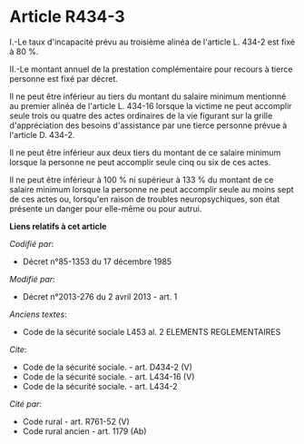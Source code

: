 # Article R434-3

I.-Le taux d'incapacité prévu au troisième alinéa de l'article L. 434-2 est fixé à 80 %. 

II.-Le montant annuel de la prestation complémentaire pour recours à tierce personne est fixé par décret. 

Il ne peut être inférieur au tiers du montant du salaire minimum mentionné au premier alinéa de l'article L. 434-16 lorsque
la victime ne peut accomplir seule trois ou quatre des actes ordinaires de la vie figurant sur la grille d'appréciation des
besoins d'assistance par une tierce personne prévue à l'article D. 434-2. 

Il ne peut être inférieur aux deux tiers du montant de ce salaire minimum lorsque la personne ne peut accomplir seule cinq ou
six de ces actes. 

Il ne peut être inférieur à 100 % ni supérieur à 133 % du montant de ce salaire minimum lorsque la personne ne peut accomplir
seule au moins sept de ces actes ou, lorsqu'en raison de troubles neuropsychiques, son état présente un danger pour elle-même
ou pour autrui.

**Liens relatifs à cet article**

_Codifié par_:

  - Décret n°85-1353 du 17 décembre 1985

_Modifié par_:

  - Décret n°2013-276 du 2 avril 2013 - art. 1

_Anciens textes_:

  - Code de la sécurité sociale L453 al. 2 ELEMENTS REGLEMENTAIRES

_Cite_:

  - Code de la sécurité sociale. - art. D434-2 (V)
  - Code de la sécurité sociale. - art. L434-16 (V)
  - Code de la sécurité sociale. - art. L434-2

_Cité par_:

  - Code rural - art. R761-52 (V)
  - Code rural ancien - art. 1179 (Ab)
